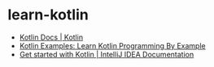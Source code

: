 # learn-kotlin

- [Kotlin Docs \| Kotlin](https://kotlinlang.org/docs/home.html)
- [Kotlin Examples: Learn Kotlin Programming By Example](https://play.kotlinlang.org/byExample/overview)
- [Get started with Kotlin \| IntelliJ IDEA Documentation](https://www.jetbrains.com/help/idea/get-started-with-kotlin.html)
